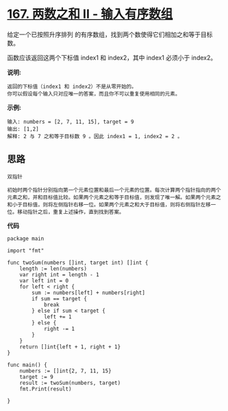 
# [167. 两数之和 II - 输入有序数组](https://leetcode-cn.com/problems/two-sum-ii-input-array-is-sorted/)

给定一个已按照升序排列 的有序数组，找到两个数使得它们相加之和等于目标数。

函数应该返回这两个下标值 index1 和 index2，其中 index1 必须小于 index2。

**说明:**

```
返回的下标值（index1 和 index2）不是从零开始的。
你可以假设每个输入只对应唯一的答案，而且你不可以重复使用相同的元素。
```


**示例:**

```
输入: numbers = [2, 7, 11, 15], target = 9
输出: [1,2]
解释: 2 与 7 之和等于目标数 9 。因此 index1 = 1, index2 = 2 。
```



## **思路**

```
双指针

初始时两个指针分别指向第一个元素位置和最后一个元素的位置。每次计算两个指针指向的两个元素之和，并和目标值比较。如果两个元素之和等于目标值，则发现了唯一解。如果两个元素之和小于目标值，则将左侧指针右移一位。如果两个元素之和大于目标值，则将右侧指针左移一位。移动指针之后，重复上述操作，直到找到答案。
```



**代码**

```
package main

import "fmt"

func twoSum(numbers []int, target int) []int {
	length := len(numbers)
	var right int = length - 1
	var left int = 0
	for left < right {
		sum := numbers[left] + numbers[right]
		if sum == target {
			break
		} else if sum < target {
			left += 1
		} else {
			right -= 1
		}
	}
	return []int{left + 1, right + 1}
}

func main() {
	numbers := []int{2, 7, 11, 15}
	target := 9
	result := twoSum(numbers, target)
	fmt.Print(result)

}

```

